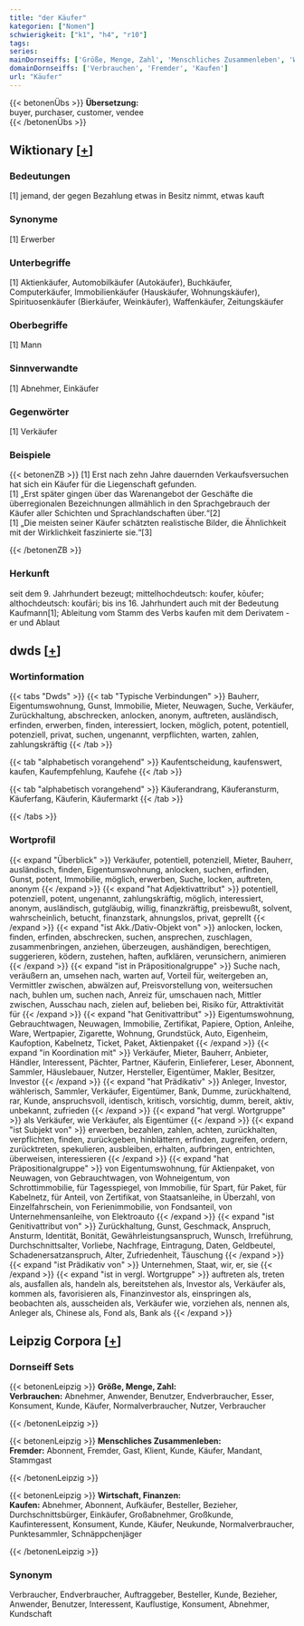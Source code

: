 ```yaml
---
title: "der Käufer"
kategorien: ["Nomen"]
schwierigkeit: ["k1", "h4", "r10"]
tags:
series:
mainDornseiffs: ['Größe, Menge, Zahl', 'Menschliches Zusammenleben', 'Wirtschaft, Finanzen']
domainDornseiffs: ['Verbrauchen', 'Fremder', 'Kaufen']
url: "Käufer"
---
```


{{< betonenÜbs >}}
**Übersetzung:**  
buyer, purchaser, customer, vendee  
{{< /betonenÜbs >}}

## Wiktionary [[+](https://de.wiktionary.org/wiki/Käufer)]

### Bedeutungen
[1] jemand, der gegen Bezahlung etwas in Besitz nimmt, etwas kauft  

### Synonyme
[1] Erwerber  

### Unterbegriffe
[1] Aktienkäufer, Automobilkäufer (Autokäufer), Buchkäufer, Computerkäufer, Immobilienkäufer (Hauskäufer, Wohnungskäufer), Spirituosenkäufer (Bierkäufer, Weinkäufer), Waffenkäufer, Zeitungskäufer  

### Oberbegriffe
[1] Mann  

### Sinnverwandte
[1] Abnehmer, Einkäufer  

### Gegenwörter
[1] Verkäufer  

### Beispiele
{{< betonenZB >}}
[1] Erst nach zehn Jahre dauernden Verkaufsversuchen hat sich ein Käufer für die Liegenschaft gefunden.  
[1] „Erst später gingen über das Warenangebot der Geschäfte die überregionalen Bezeichnungen allmählich in den Sprachgebrauch der Käufer aller Schichten und Sprachlandschaften über.“[2]  
[1] „Die meisten seiner Käufer schätzten realistische Bilder, die Ähnlichkeit mit der Wirklichkeit faszinierte sie.“[3]  

{{< /betonenZB >}}
### Herkunft
seit dem 9. Jahrhundert bezeugt; mittelhochdeutsch: koufer, kōufer; althochdeutsch: koufāri; bis ins 16. Jahrhundert auch mit der Bedeutung Kaufmann[1]; Ableitung vom Stamm des Verbs kaufen mit dem Derivatem -er und Ablaut  



## dwds [[+](https://www.dwds.de/wb/Käufer)]

### Wortinformation
{{< tabs "Dwds" >}}
{{< tab "Typische Verbindungen" >}}
Bauherr, Eigentumswohnung, Gunst, Immobilie, Mieter, Neuwagen, Suche, Verkäufer, Zurückhaltung, abschrecken, anlocken, anonym, auftreten, ausländisch, erfinden, erwerben, finden, interessiert, locken, möglich, potent, potentiell, potenziell, privat, suchen, ungenannt, verpflichten, warten, zahlen, zahlungskräftig
{{< /tab >}}

{{< tab "alphabetisch vorangehend" >}}
Kaufentscheidung, kaufenswert, kaufen, Kaufempfehlung, Kaufehe
{{< /tab >}}

{{< tab "alphabetisch vorangehend" >}}
Käuferandrang, Käuferansturm, Käuferfang, Käuferin, Käufermarkt
{{< /tab >}}

{{< /tabs >}}

### Wortprofil
{{< expand "Überblick" >}} Verkäufer, potentiell, potenziell, Mieter, Bauherr, ausländisch, finden, Eigentumswohnung, anlocken, suchen, erfinden, Gunst, potent, Immobilie, möglich, erwerben, Suche, locken, auftreten, anonym {{< /expand >}}
{{< expand "hat Adjektivattribut" >}} potentiell, potenziell, potent, ungenannt, zahlungskräftig, möglich, interessiert, anonym, ausländisch, gutgläubig, willig, finanzkräftig, preisbewußt, solvent, wahrscheinlich, betucht, finanzstark, ahnungslos, privat, geprellt {{< /expand >}}
{{< expand "ist Akk./Dativ-Objekt von" >}} anlocken, locken, finden, erfinden, abschrecken, suchen, ansprechen, zuschlagen, zusammenbringen, anziehen, überzeugen, aushändigen, berechtigen, suggerieren, ködern, zustehen, haften, aufklären, verunsichern, animieren {{< /expand >}}
{{< expand "ist in Präpositionalgruppe" >}} Suche nach, veräußern an, umsehen nach, warten auf, Vorteil für, weitergeben an, Vermittler zwischen, abwälzen auf, Preisvorstellung von, weitersuchen nach, buhlen um, suchen nach, Anreiz für, umschauen nach, Mittler zwischen, Ausschau nach, zielen auf, belieben bei, Risiko für, Attraktivität für {{< /expand >}}
{{< expand "hat Genitivattribut" >}} Eigentumswohnung, Gebrauchtwagen, Neuwagen, Immobilie, Zertifikat, Papiere, Option, Anleihe, Ware, Wertpapier, Zigarette, Wohnung, Grundstück, Auto, Eigenheim, Kaufoption, Kabelnetz, Ticket, Paket, Aktienpaket {{< /expand >}}
{{< expand "in Koordination mit" >}} Verkäufer, Mieter, Bauherr, Anbieter, Händler, Interessent, Pächter, Partner, Käuferin, Einlieferer, Leser, Abonnent, Sammler, Häuslebauer, Nutzer, Hersteller, Eigentümer, Makler, Besitzer, Investor {{< /expand >}}
{{< expand "hat Prädikativ" >}} Anleger, Investor, wählerisch, Sammler, Verkäufer, Eigentümer, Bank, Dumme, zurückhaltend, rar, Kunde, anspruchsvoll, identisch, kritisch, vorsichtig, dumm, bereit, aktiv, unbekannt, zufrieden {{< /expand >}}
{{< expand "hat vergl. Wortgruppe" >}} als Verkäufer, wie Verkäufer, als Eigentümer {{< /expand >}}
{{< expand "ist Subjekt von" >}} erwerben, bezahlen, zahlen, achten, zurückhalten, verpflichten, finden, zurückgeben, hinblättern, erfinden, zugreifen, ordern, zurücktreten, spekulieren, ausbleiben, erhalten, aufbringen, entrichten, überweisen, interessieren {{< /expand >}}
{{< expand "hat Präpositionalgruppe" >}} von Eigentumswohnung, für Aktienpaket, von Neuwagen, von Gebrauchtwagen, von Wohneigentum, von Schrottimmobilie, für Tagesspiegel, von Immobilie, für Spart, für Paket, für Kabelnetz, für Anteil, von Zertifikat, von Staatsanleihe, in Überzahl, von Einzelfahrschein, von Ferienimmobilie, von Fondsanteil, von Unternehmensanleihe, von Elektroauto {{< /expand >}}
{{< expand "ist Genitivattribut von" >}} Zurückhaltung, Gunst, Geschmack, Anspruch, Ansturm, Identität, Bonität, Gewährleistungsanspruch, Wunsch, Irreführung, Durchschnittsalter, Vorliebe, Nachfrage, Eintragung, Daten, Geldbeutel, Schadenersatzanspruch, Alter, Zufriedenheit, Täuschung {{< /expand >}}
{{< expand "ist Prädikativ von" >}} Unternehmen, Staat, wir, er, sie {{< /expand >}}
{{< expand "ist in vergl. Wortgruppe" >}} auftreten als, treten als, ausfallen als, handeln als, bereitstehen als, Investor als, Verkäufer als, kommen als, favorisieren als, Finanzinvestor als, einspringen als, beobachten als, ausscheiden als, Verkäufer wie, vorziehen als, nennen als, Anleger als, Chinese als, Fond als, Bank als {{< /expand >}}

## Leipzig Corpora [[+](https://corpora.uni-leipzig.de/en/res?word=Käufer&corpusId=deu_newscrawl-public_2018)]

### Dornseiff Sets
{{< betonenLeipzig >}}
**Größe, Menge, Zahl:**  
**Verbrauchen:** Abnehmer, Anwender, Benutzer, Endverbraucher, Esser, Konsument, Kunde, Käufer, Normalverbraucher, Nutzer, Verbraucher  

{{< /betonenLeipzig >}}


{{< betonenLeipzig >}}
**Menschliches Zusammenleben:**  
**Fremder:** Abonnent, Fremder, Gast, Klient, Kunde, Käufer, Mandant, Stammgast  

{{< /betonenLeipzig >}}


{{< betonenLeipzig >}}
**Wirtschaft, Finanzen:**  
**Kaufen:** Abnehmer, Abonnent, Aufkäufer, Besteller, Bezieher, Durchschnittsbürger, Einkäufer, Großabnehmer, Großkunde, Kaufinteressent, Konsument, Kunde, Käufer, Neukunde, Normalverbraucher, Punktesammler, Schnäppchenjäger  

{{< /betonenLeipzig >}}

### Synonym
Verbraucher, Endverbraucher, Auftraggeber, Besteller, Kunde, Bezieher, Anwender, Benutzer, Interessent, Kauflustige, Konsument, Abnehmer, Kundschaft

